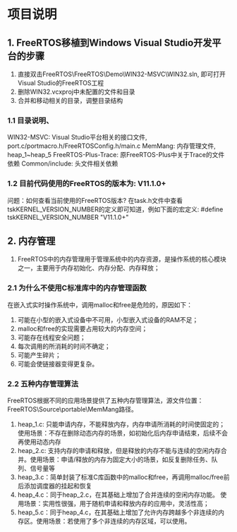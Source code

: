 # 项目说明
## 1. FreeRTOS移植到Windows Visual Studio开发平台的步骤
1. 直接双击FreeRTOS\FreeRTOS\Demo\WIN32-MSVC\WIN32.sln, 即可打开Visual Studio的FreeRTOS工程
2. 删除WIN32.vcxproj中未配置的文件和目录
3. 合并和移动相关的目录，调整目录结构

### 1.1 目录说明、
WIN32-MSVC: Visual Studio平台相关的接口文件, port.c/portmacro.h/FreeRTOSConfig.h/main.c
MemMang: 内存管理文件, heap_1~heap_5
FreeRTOS-Plus-Trace: 原FreeRTOS-Plus中关于Trace的文件依赖
Common/include: 头文件相关依赖

### 1.2 目前代码使用的FreeRTOS的版本为: V11.1.0+
问题：如何查看当前使用的FreeRTOS版本?
在task.h文件中查看tskKERNEL_VERSION_NUMBER的定义即可知道，例如下面的宏定义:
#define tskKERNEL_VERSION_NUMBER                      "V11.1.0+"



## 2. 内存管理
1. FreeRTOS中的内存管理用于管理系统中的内存资源，是操作系统的核心模块之一，主要用于内存初始化、内存分配、内存释放；

### 2.1 为什么不使用C标准库中的内存管理函数
在嵌入式实时操作系统中，调用malloc和free是危险的，原因如下：
1. 可能在小型的嵌入式设备中不可用，小型嵌入式设备的RAM不足；
2. malloc和free的实现需要占用较大的内存空间；
3. 可能存在线程安全问题；
4. 每次调用的所消耗的时间不确定；
5. 可能产生碎片；
6. 可能会使链接器变得更复杂。

### 2.2 五种内存管理算法
FreeRTOS根据不同的应用场景提供了五种内存管理算法，源文件位置：FreeRTOS\Source\portable\MemMang路径。
1. heap_1.c: 只能申请内存，不能释放内存，内存申请所消耗的时间使固定的；    使用场景：不存在删除动态内存的场景，如初始化后内存申请结束，后续不会再使用动态内存
2. heap_2.c: 支持内存的申请和释放，但是释放的内存不能与连续的空闲内存合并。使用场景：申请/释放的内存为固定大小的场景，如反复删除任务、队列、信号量等
3. heap_3.c：简单封装了标准C库函数中的malloc和free，再调用malloc/free前后添加调度器的挂起和恢复
4. heap_4.c：同于heap_2.c，在其基础上增加了合并连续的空闲内存功能。       使用场景：实用性很强，用于随机申请和释放内存的应用中，灵活性高；
5. heap_5.c：同于heap_4.c，在其基础上增加了允许内存跨越多个非连续的内存区。使用场景：若使用了多个非连续的内存区域，可以使用。